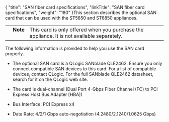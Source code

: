 {
    "title": "SAN fiber card specifications",
    "linkTitle": "SAN fiber card specifications",
    "weight": "180"
}This section describes the optional SAN card that can be used with the ST5850 and ST6850 appliances.

<table cellpadding="0" cellspacing="0">
   <col/>
   <col/>
   <col/>
      <tr>
         <td valign="top">         </td>
         <td valign="top"><span><b>Note</b></span>
         </td>
         <td data-mc-autonum="&lt;b&gt;Note&lt;/b&gt;" valign="top">This card is only offered when you purchase the appliance. It is not available separately.         </td>
      </tr>
</table>

The following information is provided to help you use the SAN card properly.

-   The optional SAN card is a QLogic SANblade QLE2462. Ensure you only connect compatible SAN devices to this card. For a list of compatible devices, contact QLogic. For the full SANblade QLE2462 datasheet, search for it on the QLogic web site.
-   The card is dual-channel (Dual Port 4-Gbps Fiber Channel (FC) to PCI Express Host Bus Adapter \[HBA\])
-   Bus Interface: PCI Express x4
-   Data Rate: 4/2/1 Gbps auto-negotiation (4.2480/2.1240/1.0625 Gbps)
